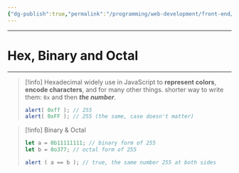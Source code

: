 ```yaml
---
{"dg-publish":true,"permalink":"/programming/web-development/front-end/javascript-vanilla/04-data-types/01-numbers/02-hex-binary-and-octal-numbers/","tags":["programming","webdevelopment","frontend","JavaScript"],"created":"2024-11-09T11:30:33.262+08:00"}
---
```


---
# Hex, Binary and Octal

--- 

> [!info] Hexadecimal
> widely use in JavaScript to __represent colors__, __encode characters__, and for many other things.
> shorter way to write them: `0x` and then ___the number___.
> ```javascript
> alert( 0xff ); // 255
> alert( 0xFF ); // 255 (the same, case doesn't matter)
> ```

>[!info] Binary & Octal
>```javascript
>let a = 0b11111111; // binary form of 255
>let b = 0o377; // octal form of 255
>
>alert ( a == b ); // true, the same number 255 at both sides
>```

